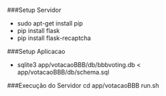 ###Setup Servidor
* sudo apt-get install pip
* pip install flask
* pip install flask-recaptcha

###Setup Aplicacao
* sqlite3 app/votacaoBBB/db/bbbvoting.db < app/votacaoBBB/db/schema.sql

###Execução do Servidor
cd app/votacaoBBB
run.sh
